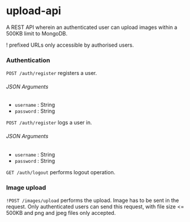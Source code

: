 # upload-api

A REST API wherein an authenticated user can upload images within a 500KB limit to MongoDB.

! prefixed URLs only accessible by authorised users.

### Authentication

```POST /auth/register``` registers a user.

###### JSON Arguments
- ```username``` : String
- ```password``` : String

```POST /auth/register``` logs a user in.

###### JSON Arguments
- ```username``` : String
- ```password``` : String

```GET /auth/logout``` performs logout operation.

### Image upload

```!POST /images/upload``` performs the upload. Image has to be sent in the request. Only authenticated users can send this request, with file size <= 500KB and png and jpeg files only accepted.
